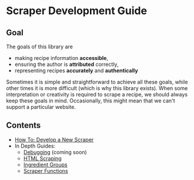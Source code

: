 # Scraper Development Guide

## Goal

The goals of this library are

* making recipe information **accessible**,
* ensuring the author is **attributed** correctly,
* representing recipes **accurately** and **authentically**

Sometimes it is simple and straightforward to achieve all these goals, while other times it is more difficult (which is why this library exists). When some interpretation or creativity is required to scrape a recipe, we should always keep these goals in mind. Occasionally, this might mean that we can't support a particular website.

## Contents

* [How To: Develop a New Scraper](how-to-develop-scraper.md)
* In Depth Guides:
  * [Debugging](in-depth-guide-debugging.md) (coming soon)
  * [HTML Scraping](in-depth-guide-html-scraping.md)
  * [Ingredient Groups](in-depth-guide-ingredient-groups.md)
  * [Scraper Functions](in-depth-guide-scraper-functions.md)
